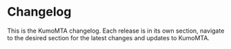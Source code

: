 # Changelog

This is the KumoMTA changelog. Each release is in its own section, navigate to the desired section for the latest changes and updates to KumoMTA.
